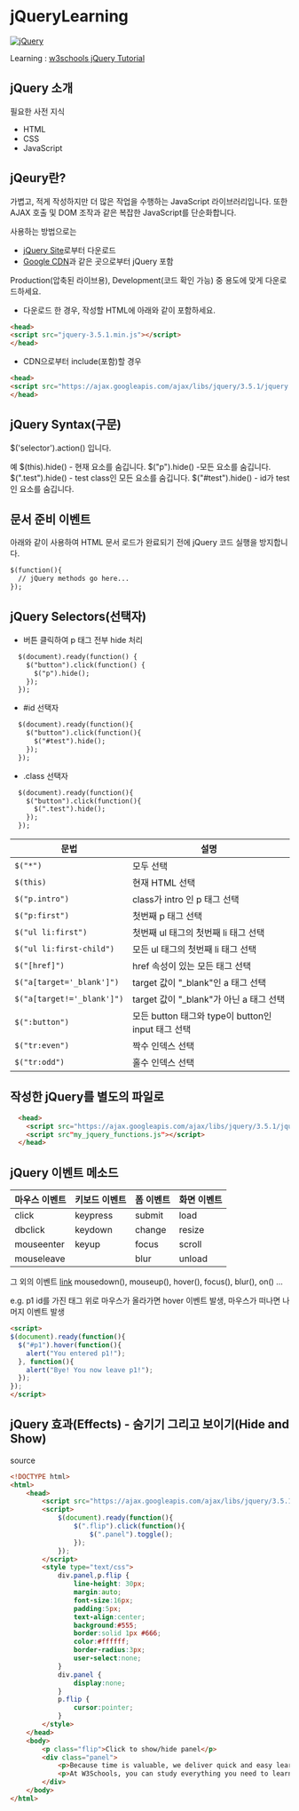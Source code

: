 # jQueryLearning
[![jQuery](https://jquery.com/jquery-wp-content/themes/jquery/images/logo-jquery.png "jQuery")](https://jquery.com/ "jQuery")

Learning : [w3schools jQuery Tutorial](https://www.w3schools.com/jquery/jquery_intro.asp "w3schools jQuery Tutorial")

jQuery 소개
---
필요한 사전 지식
- HTML
- CSS
- JavaScript

jQeury란?
---
가볍고, 적게 작성하지만 더 많은 작업을 수행하는 JavaScript 라이브러리입니다.
또한 AJAX 호출 및 DOM 조작과 같은 복잡한 JavaScript를 단순화합니다.

사용하는 방법으로는
- [jQuery Site](https://jquery.com/ "jQuery Site")로부터 다운로드
- [Google CDN](https://cloud.google.com/cdn "Google CDN")과 같은 곳으로부터 jQuery 포함

Production(압축된 라이브용), Development(코드 확인 가능) 중 용도에 맞게 다운로드하세요.

- 다운로드 한 경우, 작성할 HTML에 아래와 같이 포함하세요.
```html
<head>
<script src="jquery-3.5.1.min.js"></script>
</head>
```

- CDN으로부터 include(포함)할 경우
```html
<head>
<script src="https://ajax.googleapis.com/ajax/libs/jquery/3.5.1/jquery.min.js"></script>
</head>
```

jQuery Syntax(구문)
---
$('selector').action() 입니다.

예
$(this).hide() - 현재 요소를 숨깁니다.
$("p").hide() -모든 요소를 숨깁니다.
$(".test").hide() - test class인 모든 요소를 숨깁니다.
$("#test").hide() - id가 test인 요소를 숨깁니다.

문서 준비 이벤트
---
아래와 같이 사용하여 HTML 문서 로드가 완료되기 전에 jQuery 코드 실행을 방지합니다.
```html
$(function(){
  // jQuery methods go here...
});
```

jQuery Selectors(선택자)
---
- 버튼 클릭하여 p 태그 전부 hide 처리
```html
  $(document).ready(function() {
    $("button").click(function() {
      $("p").hide();
    });
  });
```

- &#35;id 선택자
```html
  $(document).ready(function(){
    $("button").click(function(){
      $("#test").hide();
    });
  });
```

- .class 선택자
```html
  $(document).ready(function(){
    $("button").click(function(){
      $(".test").hide();
    });
  });
```

문법 | 설명
-----|-----
`$("*")` | 모두 선택
`$(this)` | 현재 HTML 선택
`$("p.intro")` | class가 intro 인 p 태그 선택
`$("p:first")` | 첫번째 p 태그 선택
`$("ul li:first")` | 첫번째 ul 태그의 첫번째 li 태그 선택
`$("ul li:first-child")` | 모든 ul 태그의 첫번째 li 태그 선택
`$("[href]")` | href 속성이 있는 모든 태그 선택
`$("a[target='_blank']")` | target 값이 "_blank"인  a 태그 선택
`$("a[target!='_blank']")` | target 값이 "_blank"가 아닌 a 태그 선택
`$(":button")` | 모든 button 태그와 type이 button인 input 태그 선택
`$("tr:even")` | 짝수 인덱스 선택
`$("tr:odd")` | 홀수 인덱스 선택

작성한 jQuery를 별도의 파일로
---
```html
  <head>
    <script src="https://ajax.googleapis.com/ajax/libs/jquery/3.5.1/jquery.min.js"></script>
    <script src"my_jquery_functions.js"></script>
  </head>
```

jQuery 이벤트 메소드
---
마우스 이벤트 | 키보드 이벤트 | 폼 이벤트 | 화면 이벤트
-----|-----|-----|-----
click | keypress | submit | load
dbclick | keydown | change | resize
mouseenter | keyup | focus | scroll
mouseleave |  | blur | unload

그 외의 이벤트 [link](https://www.w3schools.com/jquery/jquery_ref_events.asp "link")
mousedown(), mouseup(), hover(), focus(), blur(), on() ...

e.g. p1 id를 가진 태그 위로 마우스가 올라가면 hover 이벤트 발생, 마우스가 떠나면 나머지 이벤트 발생
```html
<script>
$(document).ready(function(){
  $("#p1").hover(function(){
    alert("You entered p1!");
  }, function(){
    alert("Bye! You now leave p1!");
  }); 
});
</script>
```

jQuery 효과(Effects) - 숨기기 그리고 보이기(Hide and Show)
---
source
```html
<!DOCTYPE html>
<html>
	<head>
		<script src="https://ajax.googleapis.com/ajax/libs/jquery/3.5.1/jquery.min.js"></script>
		<script>
			$(document).ready(function(){
				$(".flip").click(function(){
					$(".panel").toggle();
				});
			});
		</script>
		<style type="text/css"> 
			div.panel,p.flip {
				line-height: 30px;
				margin:auto;
				font-size:16px;
				padding:5px;
				text-align:center;
				background:#555;
				border:solid 1px #666;
				color:#ffffff;
				border-radius:3px;
				user-select:none;
			}
			div.panel {
				display:none;
			}
			p.flip {
				cursor:pointer;
			}
		</style>
	</head>
	<body>
		<p class="flip">Click to show/hide panel</p>
		<div class="panel">
			<p>Because time is valuable, we deliver quick and easy learning.</p>
			<p>At W3Schools, you can study everything you need to learn, in an accessible and handy format.</p>
		</div>
	</body>
</html>
```
